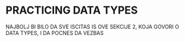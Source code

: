 # PRACTICING DATA TYPES

NAJBOLJ BI BILO DA SVE ISCITAS IS OVE SEKCIJE 2, KOJA GOVORI O DATA TYPES, I DA POCNES DA VEZBAS